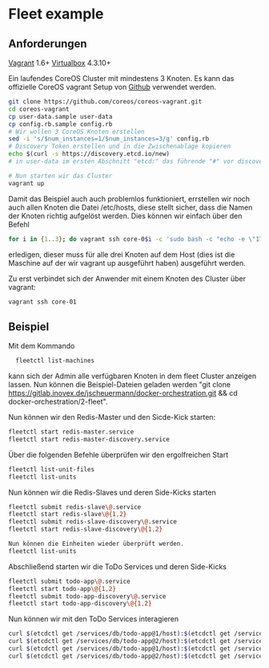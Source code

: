 # Fleet example

## Anforderungen
[Vagrant](https://www.vagrantup.com/downloads.html) 1.6+
[Virtualbox](https://www.virtualbox.org) 4.3.10+

Ein laufendes CoreOS Cluster mit mindestens 3 Knoten. Es kann das offizielle CoreOS vagrant Setup von [Github](https://github.com/coreos/coreos-vagrant) verwendet werden.

```Bash
git clone https://github.com/coreos/coreos-vagrant.git
cd coreos-vagrant
cp user-data.sample user-data
cp config.rb.sample config.rb
# Wir wollen 3 CoreOS Knoten erstellen
sed -i 's/$num_instances=1/$num_instances=3/g' config.rb
# Discovery Token erstellen und in die Zwischenablage kopieren
echo $(curl -s https://discovery.etcd.io/new)
# in user-data im ersten Abschnitt "etcd:" das führende "#" vor discovery entfernen und danach den Eintrag https://discovery.etcd.io/<Token> mit dem gerade eben erstellen token ersetzen

# Nun starten wir das Cluster
vagrant up
```

Damit das Beispiel auch auch problemlos funktioniert, errstellen wir noch auch allen Knoten die Datei /etc/hosts, diese
stellt sicher, dass die Namen der Knoten richtig aufgelöst werden. Dies können wir einfach über den Befehl

```Bash
for i in {1..3}; do vagrant ssh core-0$i -c 'sudo bash -c "echo -e \"172.17.8.101 core-01\n172.17.8.102 core-02\n172.17.8.103 core-03\" > /etc/hosts" && cat /etc/hosts'; done
```

erledigen, dieser muss für alle drei Knoten auf dem Host (dies ist die Maschine auf der wir vagrant up ausgeführt haben) 
ausgeführt werden.

Zu erst verbindet sich der Anwender mit einem Knoten des Cluster über vagrant:
```Bash
vagrant ssh core-01
```

## Beispiel

Mit dem Kommando
```Bash
  fleetctl list-machines
```

kann sich der Admin alle verfügbaren Knoten in dem fleet Cluster
anzeigen lassen. Nun können die Beispiel-Dateien geladen werden 
"git clone https://gitlab.inovex.de/jscheuermann/docker-orchestration.git && cd docker-orchestration/2-fleet".

Nun können wir den Redis-Master und den Sicde-Kick starten:
```Bash
fleetctl start redis-master.service
fleetctl start redis-master-discovery.service
```

Über die folgenden Befehle überprüfen wir den ergolfreichen Start
```Bash
fleetctl list-unit-files
fleetctl list-units
```
Nun können wir die Redis-Slaves und deren Side-Kicks starten
```Bash
fleetctl submit redis-slave\@.service
fleetctl start redis-slave\@{1,2}
fleetctl submit redis-slave-discovery\@.service
fleetctl start redis-slave-discovery\@{1,2}

Nun können die Einheiten wieder überprüft werden.
fleetctl list-units
```

Abschließend starten wir die ToDo Services und deren Side-Kicks
```Bash
fleetctl submit todo-app\@.service
fleetctl start todo-app\@{1,2}
fleetctl submit todo-app-discovery\@.service
fleetctl start todo-app-discovery\@{1,2}
```

Nun können wir mit den ToDo Services interagieren
```Bash
curl $(etcdctl get /services/db/todo-app@1/host):$(etcdctl get /services/db/todo-app@1/port)
curl $(etcdctl get /services/db/todo-app@2/host):$(etcdctl get /services/db/todo-app@2/port)/?todo=duschen -X PUT
curl $(etcdctl get /services/db/todo-app@1/host):$(etcdctl get /services/db/todo-app@1/port)/?todo=duschen -X DELETE
curl $(etcdctl get /services/db/todo-app@2/host):$(etcdctl get /services/db/todo-app@2/port)
```
